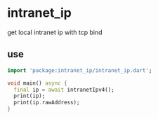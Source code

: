 <!-- 本文件由 ./readme.make.md 自动生成，请不要直接修改此文件 -->

# intranet_ip

get local intranet ip with tcp bind

## use

```dart
import 'package:intranet_ip/intranet_ip.dart';

void main() async {
  final ip = await intranetIpv4();
  print(ip);
  print(ip.rawAddress);
}

```
